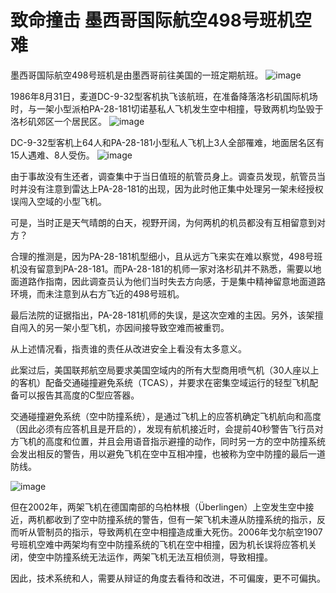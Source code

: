 # 致命撞击 墨西哥国际航空498号班机空难

墨西哥国际航空498号班机是由墨西哥前往美国的一班定期航班。
![image](https://github.com/user-attachments/assets/35c0d254-e0c6-4623-8421-95b16559dc78)


1986年8月31日，麦道DC-9-32型客机执飞该航班，在准备降落洛杉矶国际机场时，与一架小型派柏PA-28-181切诺基私人飞机发生空中相撞，导致两机均坠毁于洛杉矶郊区一个居民区。
![image](https://github.com/user-attachments/assets/14ef2d18-2a53-4625-869c-584cbde92d1d)


DC-9-32型客机上64人和PA-28-181小型私人飞机上3人全部罹难，地面居名区有15人遇难、8人受伤。
![image](https://github.com/user-attachments/assets/ef863024-b223-408e-b09c-1355cf4efa6d)


由于事故没有生还者，调查集中于当日值班的航管员身上。调查员发现，航管员当时并没有注意到雷达上PA-28-181的出现，因为此时他正集中处理另一架未经授权误闯入空域的小型飞机。

可是，当时正是天气晴朗的白天，视野开阔，为何两机的机员都没有互相留意到对方？ 

合理的推测是，因为PA-28-181机型细小，且从远方飞来实在难以察觉，498号班机没有留意到PA-28-181。而PA-28-181的机师一家对洛杉矶并不熟悉，需要以地面道路作指南，因此调查员认为他们当时失去方向感，于是集中精神留意地面道路环境，而未注意到从右方飞近的498号班机。

最后法院的证据指出，PA-28-181机师的失误，是这次空难的主因。另外，该架擅自闯入的另一架小型飞机，亦因间接导致空难而被重罚。

从上述情况看，指责谁的责任从改进安全上看没有太多意义。

此案过后，美国联邦航空局要求美国空域内的所有大型商用喷气机（30人座以上的客机）配备交通碰撞避免系统（TCAS），并要求在密集空域运行的轻型飞机配备可以报告其高度的C型应答器。

交通碰撞避免系统（空中防撞系统），是通过飞机上的应答机确定飞机航向和高度（因此必须有应答机且是开启的），发现有航机接近时，会提前40秒警告飞行员对方飞机的高度和位置，并且会用语音指示避撞的动作，同时另一方的空中防撞系统会发出相反的警告，用以避免飞机在空中互相冲撞，也被称为空中防撞的最后一道防线。

![image](https://github.com/user-attachments/assets/71aa34c5-9f6f-4e76-81a5-e40441d9cde7)



但在2002年，两架飞机在德国南部的乌柏林根（Überlingen）上空发生空中接近，两机都收到了空中防撞系统的警告，但有一架飞机未遵从防撞系统的指示，反而听从管制员的指示，导致两机在空中相撞造成重大死伤。2006年戈尔航空1907号班机空难中两架均有空中防撞系统的飞机在空中相撞，因为机长误将应答机关闭，使空中防撞系统无法运作，两架飞机无法互相侦测，导致相撞。

因此，技术系统和人，需要从辩证的角度去看待和改进，不可偏废，更不可偏执。
